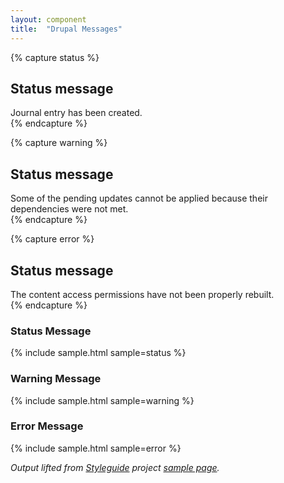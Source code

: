 ```yaml
---
layout: component
title:  "Drupal Messages"
---
```


{% capture status %}
  <div class="messages status">
    <h2 class="element-invisible">Status message</h2>
    Journal entry has been created.
  </div>
{% endcapture %}

{% capture warning %}
  <div class="messages warning">
    <h2 class="element-invisible">Status message</h2>
    Some of the pending updates cannot be applied because their dependencies were not met.
  </div>
{% endcapture %}

{% capture error %}
  <div class="messages error">
    <h2 class="element-invisible">Status message</h2>
    The content access permissions have not been properly rebuilt.
  </div>
{% endcapture %}

### Status Message
{% include sample.html sample=status %}

### Warning Message
{% include sample.html sample=warning %}

### Error Message
{% include sample.html sample=error %}

_Output lifted from [Styleguide](https://drupal.org/project/styleguide) project
[sample page](http://styleguide.allgoo.de/)._
